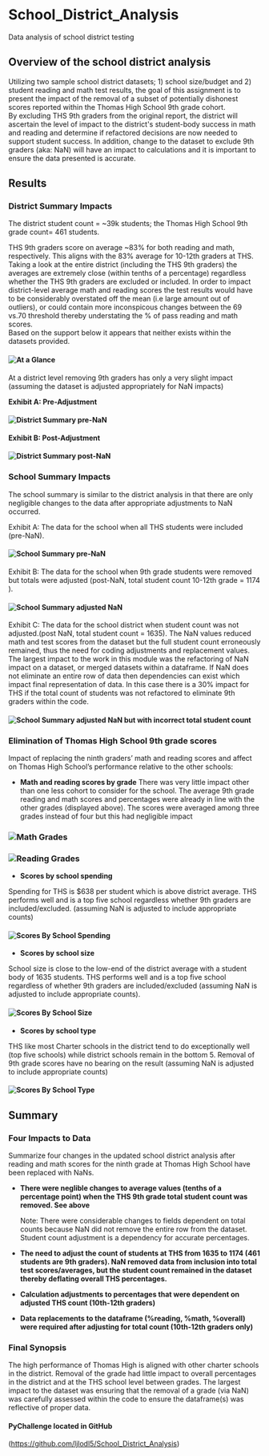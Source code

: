 # School_District_Analysis
Data analysis of school district testing

## **Overview of the school district analysis**

Utilizing two sample school district datasets; 1) school size/budget and 2) student reading and math test results, the goal of this assignment is to present the impact of the removal of a subset of potentially dishonest scores reported within the Thomas High School 9th grade cohort.  
By excluding THS 9th graders from the original report, the district will ascertain the level of impact to the district's student-body success in math and reading and determine if refactored decisions are now needed to support student success.
In addition, change to the dataset to exclude 9th graders (aka: NaN) will have an impact to calculations and it is important to ensure the data presented is accurate.   

## **Results**
### **District Summary Impacts** 

The district student count = ~39k students; the Thomas High School 9th grade count= 461 students. 

THS 9th graders score on average ~83% for both reading and math, respectively. This aligns with the 83% average for 10-12th graders at THS. 
Taking a look at the entire district (including the THS 9th graders) the averages are extremely close (within tenths of a percentage) regardless whether the THS 9th graders are excluded or included. 
In order to impact district-level average math and reading scores the test results would have to be considerably overstated off the mean (i.e large amount out of outliers), or could contain more inconspicous changes between the 69 vs.70 threshold thereby understating the % of pass reading and math scores.   
Based on the support below it appears that neither exists within the datasets provided.


#### ![At a Glance](https://github.com/ljlodl5/School_District_Analysis/blob/main/Resources/Comparison%20NaN%20before%20and%20after%20code%20adjustments.png)


At a district level removing 9th graders has only a very slight impact (assuming the dataset is adjusted appropriately for NaN impacts) 

**Exhibit A: Pre-Adjustment**

#### ![District Summary pre-NaN](https://github.com/ljlodl5/School_District_Analysis/blob/main/Resources/School%20District%20Summary%20Pre-Adjusted.png)


**Exhibit B: Post-Adjustment**  

#### ![District Summary post-NaN](https://github.com/ljlodl5/School_District_Analysis/blob/main/Resources/School%20District%20Summary%20Adjusted.png)



### **School Summary Impacts**
The school summary is similar to the district analysis in that there are only negligible changes to the data after appropriate adjustments to NaN occurred.

Exhibit A: The data for the school when all THS students were included (pre-NaN). 

#### ![School Summary pre-NaN](https://github.com/ljlodl5/School_District_Analysis/blob/main/Resources/THS%20pre%20NaN.png)


Exhibit B: The data for the school when 9th grade students were removed but totals were adjusted (post-NaN, total student count 10-12th grade = 1174 ).  

#### ![School Summary adjusted NaN](https://github.com/ljlodl5/School_District_Analysis/blob/main/Resources/THS%20post%20adjusted%20replacement.png)


Exhibit C: The data for the school district when student count was not adjusted.(post NaN, total student count = 1635). 
The NaN values reduced math and test scores from the dataset but the full student count erroneously remained, thus the need for coding adjustments and replacement values. 
The largest impact to the work in this module was the refactoring of NaN impact on a dataset, or merged datasets within a dataframe. If NaN does not eliminate an entire row of data then dependencies can exist which impact final representation of data. 
In this case there is a 30% impact for THS if the total count of students was not refactored to eliminate 9th graders within the code. 

#### ![School Summary adjusted NaN but with incorrect total student count](https://github.com/ljlodl5/School_District_Analysis/blob/main/Resources/Thomas%20High%20School%20Scores%20.png)


### Elimination of Thomas High School 9th grade scores
Impact of replacing the ninth graders’ math and reading scores and affect on Thomas High School’s performance relative to the other schools: 

* **Math and reading scores by grade**
There was very little impact other than one less cohort to consider for the school. 
The average 9th grade reading and math scores and percentages were already in line with the other grades (displayed above). The scores were averaged among three grades instead of four but this had negligible impact 
			
### ![Math Grades](https://github.com/ljlodl5/School_District_Analysis/blob/main/Resources/Math%209th%20grade%20average.png)

### ![Reading Grades](https://github.com/ljlodl5/School_District_Analysis/blob/main/Resources/Reading%209th%20grade%20average.png)


* **Scores by school spending**
		  
Spending for THS is $638 per student which is above district average. THS performs well and is a top five school regardless whether 9th graders are included/excluded. (assuming NaN is adjusted to include appropriate counts)
		   
#### ![Scores By School Spending](https://github.com/ljlodl5/School_District_Analysis/blob/main/Resources/Charter%20School%20Success.png)


* **Scores by school size**
		  
School size is close to the low-end of the district average with a student body of 1635 students. THS performs well and is a top five school regardless of whether 9th graders are included/excluded (assuming NaN is adjusted to include appropriate counts).  


#### ![Scores By School Size](https://github.com/ljlodl5/School_District_Analysis/blob/main/Resources/School%20Size%20-Bin%20and%20Scores%20and%20Percentages.png)


* **Scores by school type**
		  
THS like most Charter schools in the district tend to do exceptionally well (top five schools) while district schools remain in the bottom 5. Removal of 9th grade scores have no bearing on the result (assuming NaN is adjusted to include appropriate counts)


#### ![Scores By School Type](https://github.com/ljlodl5/School_District_Analysis/blob/main/Resources/District%20vs%20Charter%20School.png)




## **Summary**
### Four Impacts to Data

Summarize four changes in the updated school district analysis after reading and math scores for the ninth grade at Thomas High School have been replaced with NaNs.
   	
* **There were neglible changes to average values (tenths of a percentage point) when the THS 9th grade total student count was removed. See above**  
	  
  	 Note: There were considerable changes to fields dependent on total counts because NaN did not remove the entire row from the dataset. Student count adjustment is a dependency for accurate percentages. 

* **The need to adjust the count of students at THS from 1635 to 1174 (461 students are 9th graders). NaN removed data from inclusion into total test scores/averages, but the student count remained in the dataset thereby deflating overall THS percentages.** 

* **Calculation adjustments to percentages that were dependent on adjusted THS count (10th-12th graders)**

* **Data replacements to the dataframe (%reading, %math, %overall) were required after adjusting for total count (10th-12th graders only)**
   	 
### **Final Synopsis**
The high performance of Thomas High is aligned with other charter schools in the district. Removal of the grade had little impact to overall percentages in the district and at the THS school level between grades. 
The largest impact to the dataset was ensuring that the removal of a grade (via NaN) was carefully assessed within the code to ensure the dataframe(s) was reflective of proper data.   
	

#### PyChallenge located in GitHub
(https://github.com/ljlodl5/School_District_Analysis)

